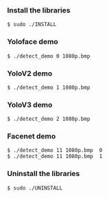 ### Install the libraries

```
$ sudo ./INSTALL
```

### Yoloface demo

```
$ ./detect_demo 0 1080p.bmp
```

### YoloV2 demo

```
$ ./detect_demo 1 1080p.bmp
```

### YoloV3 demo

```
$ ./detect_demo 2 1080p.bmp
```

### Facenet demo
```
$ ./detect_demo 11 1080p.bmp  0
$ ./detect_demo 11 1080p.bmp  1
```

### Uninstall the libraries

```
$ sudo ./UNINSTALL
```

